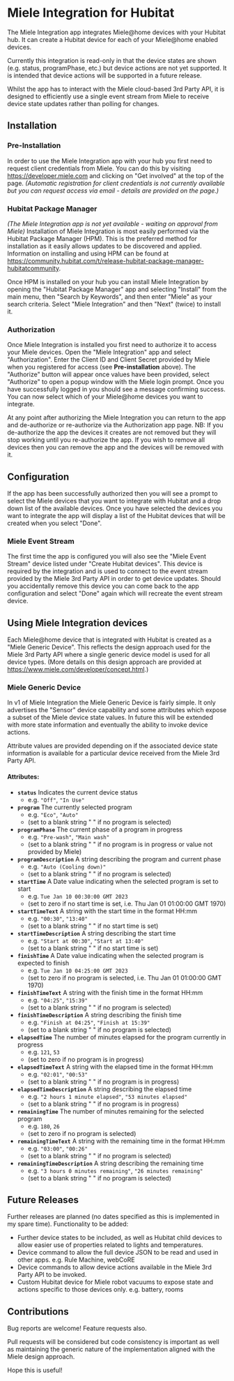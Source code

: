 # Miele Integration for Hubitat

The Miele Integration app integrates Miele@home devices with your Hubitat hub. It can create a Hubitat device for each of your Miele@home enabled devices.

Currently this integration is read-only in that the device states are shown (e.g. status, programPhase, etc.) but device actions are not yet supported. It is intended that device actions will be supported in a future release.

Whilst the app has to interact with the Miele cloud-based 3rd Party API, it is designed to efficiently use a single event stream from Miele to receive device state updates rather than polling for changes.

## Installation

### Pre-Installation
In order to use the Miele Integration app with your hub you first need to request client
 credentials from Miele. You can do this by visiting https://developer.miele.com and 
clicking on "Get involved" at the top of the page. *(Automatic registration for client 
credentials is not currently available but you can request access via email - details 
are provided on the page.)*

### Hubitat Package Manager
*(The Miele Integration app is not yet available - waiting on approval from Miele)*
Installation of Miele Integration is most easily performed via the Hubitat Package Manager (HPM). This is the preferred method for installation as it easily allows updates to be discovered and applied. Information on installing and using HPM can be found at https://community.hubitat.com/t/release-hubitat-package-manager-hubitatcommunity.

Once HPM is installed on your hub you can install Miele Integration by opening the "Hubitat Package Manager" app and selecting "Install" from the main menu, then "Search by Keywords", and then enter "Miele" as your search criteria. Select "Miele Integration" and then "Next" (twice) to install it.

### Authorization
Once Miele Integration is installed you first need to authorize it to access your Miele devices. Open the "Miele Integration" app and select "Authorization". Enter the Client ID and Client Secret provided by Miele when you registered for access (see **Pre-installation** above). The "Authorize" button will appear once values have been provided, select "Authorize" to open a popup window with the Miele login prompt. Once you have successfully logged in you should see a message confirming success. You can now select which of your Miele@home devices you want to integrate.

At any point after authorizing the Miele Integration you can return to the app and de-authorize or re-authorize via the Authorization app page. NB: If you de-authorize the app the devices it creates are not removed but they will stop working until you re-authorize the app. If you wish to remove all devices then you can remove the app and the devices will be removed with it.

## Configuration
If the app has been successfully authorized then you will see a prompt to select the Miele devices that you want to integrate with Hubitat and a drop down list of the available devices. Once you have selected the devices you want to integrate the app will display a list of the Hubitat devices that will be created when you select "Done". 

### Miele Event Stream
The first time the app is configured you will also see the "Miele Event Stream" device listed under "Create Hubitat devices". This device is required by the integration and is used to connect to the event stream provided by the Miele 3rd Party API in order to get device updates. Should you accidentally remove this device you can come back to the app configuration and select "Done" again which will recreate the event stream device.

## Using Miele Integration devices
Each Miele@home device that is integrated with Hubitat is created as a "Miele Generic Device". This reflects the design approach used for the Miele 3rd Party API where a single generic device model is used for all device types. (More details on this design approach are provided at https://www.miele.com/developer/concept.html.)

### Miele Generic Device
In v1 of Miele Integration the Miele Generic Device is fairly simple. It only advertises the "Sensor" device capability and some attributes which expose a subset of the Miele device state values. In future this will be extended with more state information and eventually the ability to invoke device actions.

Attribute values are provided depending on if the associated device state information is available for a particular device received from the Miele 3rd Party API.
#### Attributes:
- **`status`** Indicates the current device status
  - e.g. `"Off"`, `"In Use"`
- **`program`** The currently selected program
  - e.g. `"Eco"`, `"Auto"`
  - (set to a blank string " " if no program is selected) 
- **`programPhase`** The current phase of a program in progress
  - e.g. `"Pre-wash"`, `"Main wash"`
  - (set to a blank string " " if no program is in progress or value not provided by Miele) 
- **`programDescription`** A string describing the program and current phase
  - e.g. `"Auto (Cooling down)"`
  - (set to a blank string " " if no program is selected) 
- **`startTime`** A Date value indicating when the selected program is set to start
  - e.g. `Tue Jan 10 00:30:00 GMT 2023`
  - (set to zero if no start time is set, i.e. Thu Jan 01 01:00:00 GMT 1970) 
- **`startTimeText`** A string with the start time in the format HH:mm
  - e.g. `"00:30"`, `"13:40"`
  - (set to a blank string " " if no start time is set) 
- **`startTimeDescription`** A string describing the start time
  - e.g. `"Start at 00:30"`, `"Start at 13:40"`
  - (set to a blank string " " if no start time is set) 
- **`finishTime`** A Date value indicating when the selected program is expected to finish
  - e.g. `Tue Jan 10 04:25:00 GMT 2023`
  - (set to zero if no program is selected, i.e. Thu Jan 01 01:00:00 GMT 1970) 
- **`finishTimeText`** A string with the finish time in the format HH:mm
  - e.g. `"04:25"`, `"15:39"`
  - (set to a blank string " " if no program is selected) 
- **`finishTimeDescription`** A string describing the finish time
  - e.g. `"Finish at 04:25"`, `"Finish at 15:39"`
  - (set to a blank string " " if no program is selected)
- **`elapsedTime`** The number of minutes elapsed for the program currently in progress
  - e.g. `121`, `53`
  - (set to zero if no program is in progress)
- **`elapsedTimeText`** A string with the elapsed time in the format HH:mm
  - e.g. `"02:01"`, `"00:53"`
  - (set to a blank string " " if no program is in progress)
- **`elapsedTimeDescription`**  A string describing the elapsed time
  - e.g. `"2 hours 1 minute elapsed"`, `"53 minutes elapsed"`
  - (set to a blank string " " if no program is in progress)
- **`remainingTime`** The number of minutes remaining for the selected program
  - e.g. `180`, `26`
  - (set to zero if no program is selected)
- **`remainingTimeText`** A string with the remaining time in the format HH:mm
  - e.g. `"03:00"`, `"00:26"`
  - (set to a blank string " " if no program is selected)
- **`remainingTimeDescription`**  A string describing the remaining time
  - e.g. `"3 hours 0 minutes remaining"`, `"26 minutes remaining"`
  - (set to a blank string " " if no program is selected)
  
## Future Releases
Further releases are planned (no dates specified as this is implemented in my spare time). Functionality to be added:
- Further device states to be included, as well as Hubitat child devices to allow easier use of properties related to lights and temperatures.
- Device command to allow the full device JSON to be read and used in other apps. e.g. Rule Machine, webCoRE
- Device commands to allow device actions available in the Miele 3rd Party API to be invoked.
- Custom Hubitat device for Miele robot vacuums to expose state and actions specific to those devices only. e.g. battery, rooms

## Contributions
Bug reports are welcome! Feature requests also.

Pull requests will be considered but code consistency is important as well as maintaining the generic nature of the implementation aligned with the Miele design approach.

Hope this is useful!